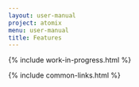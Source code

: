 ```yaml
---
layout: user-manual
project: atomix
menu: user-manual
title: Features
---
```


{% include work-in-progress.html %}

{% include common-links.html %}
